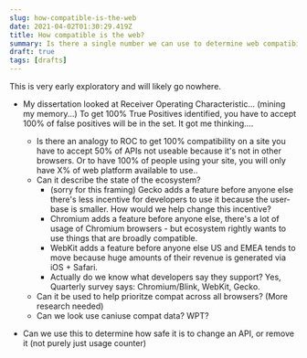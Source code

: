```yaml
---
slug: how-compatible-is-the-web
date: 2021-04-02T01:30:29.419Z
title: How compatible is the web?
summary: Is there a single number we can use to determine web compatibility?
draft: true
tags: [drafts]
---
```


This is very early exploratory and will likely go nowhere.

* My dissertation looked at Receiver Operating Characteristic... (mining my memory...) To get 100% True Positives identified, you have to accept 100% of false positives will be in the set.  It got me thinking....
  * Is there an analogy to ROC to get 100% compatibility on a site you have to accept 50% of APIs not useable because it's not in other browsers. Or to have 100% of people using your site, you will only have X% of web platform available to use..
  * Can it describe the state of the ecosystem?
    * (sorry for this framing) Gecko adds a feature before anyone else there's less incentive for developers to use it because the user-base is smaller. How would we help change this incentive?
    * Chromium adds a feature before anyone else, there's a lot of usage of Chromium browsers - but ecosystem rightly wants to use things that are broadly compatible.
    * WebKit adds a feature before anyone else US and EMEA tends to move because huge amounts of their revenue is generated via iOS + Safari.
    * Actually do we know what developers say they support? Yes, Quarterly survey says: Chromium/Blink, WebKit, Gecko.
  * Can it be used to help prioritze compat across all browsers? (More research needed)
  * Can we look use caniuse compat data? WPT?

* Can we use this to determine how safe it is to change an API, or remove it (not purely just usage counter)